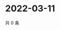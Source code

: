 # 2022-03-11

共 0 条

<!-- BEGIN WEIBO -->
<!-- 最后更新时间 Fri Mar 11 2022 14:15:38 GMT+0800 (China Standard Time) -->

<!-- END WEIBO -->
